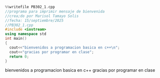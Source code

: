 ``` cpp
%%writefile PB302_1.cpp
//programa para imprimir mensaje de bienvenida
//crea;do por Marisol Tamayo Solis 
//fecha: 15/septiembre/2025
//PB302_1.cpp
#include <iostream>
using namespace std
int main()
{
  cout<<"bienvenidos a programacion basica en c++\n";
  cout<<"gracias por programar en clase";
  return 0;
}
```


bienvenidos a programacion basica en c++
gracias por programar en clase
